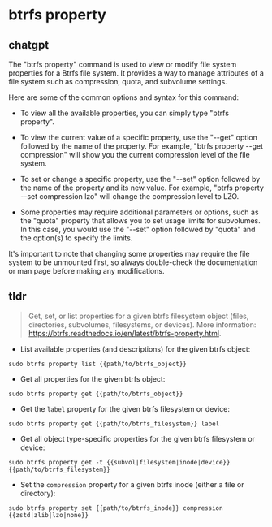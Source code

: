 # btrfs property 
## chatgpt 
The "btrfs property" command is used to view or modify file system properties for a Btrfs file system. It provides a way to manage attributes of a file system such as compression, quota, and subvolume settings. 

Here are some of the common options and syntax for this command:

- To view all the available properties, you can simply type "btrfs property". 

- To view the current value of a specific property, use the "--get" option followed by the name of the property. For example, "btrfs property --get compression" will show you the current compression level of the file system.

- To set or change a specific property, use the "--set" option followed by the name of the property and its new value. For example, "btrfs property --set compression lzo" will change the compression level to LZO.

- Some properties may require additional parameters or options, such as the "quota" property that allows you to set usage limits for subvolumes. In this case, you would use the "--set" option followed by "quota" and the option(s) to specify the limits.

It's important to note that changing some properties may require the file system to be unmounted first, so always double-check the documentation or man page before making any modifications. 

## tldr 
 
> Get, set, or list properties for a given btrfs filesystem object (files, directories, subvolumes, filesystems, or devices).
> More information: <https://btrfs.readthedocs.io/en/latest/btrfs-property.html>.

- List available properties (and descriptions) for the given btrfs object:

`sudo btrfs property list {{path/to/btrfs_object}}`

- Get all properties for the given btrfs object:

`sudo btrfs property get {{path/to/btrfs_object}}`

- Get the `label` property for the given btrfs filesystem or device:

`sudo btrfs property get {{path/to/btrfs_filesystem}} label`

- Get all object type-specific properties for the given btrfs filesystem or device:

`sudo btrfs property get -t {{subvol|filesystem|inode|device}} {{path/to/btrfs_filesystem}}`

- Set the `compression` property for a given btrfs inode (either a file or directory):

`sudo btrfs property set {{path/to/btrfs_inode}} compression {{zstd|zlib|lzo|none}}`
